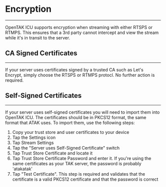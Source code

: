 # Encryption
---

OpenTAK ICU supports encryption when streaming with either RTSPS or RTMPS. This ensures that a 3rd party cannot intercept
and view the stream while it's in transit to the server.

## CA Signed Certificates
---
If your server uses certificates signed by a trusted CA such as Let's Encrypt, simply choose the RTSPS or RTMPS protocl.
No further action is required.

## Self-Signed Certificates
---
If your server uses self-signed certificates you will need to import them into OpenTAK ICU. The certificates should be
in PKCS12 format, the same format that ATAK uses. To import them, use the following steps:

1. Copy your trust store and user certificates to your device
2. Tap the Settings icon
3. Tap Stream Settings
4. Tap the "Server uses Self-Signed Certificate" switch
5. Tap Trust Store Certificate and locate it
6. Tap Trust Store Certificate Password and enter it. If you're using the same certificates as your TAK server, the password is probably 'atakatak'
7. Tap "Test Certificate". This step is required and validates that the certificate is a valid PKCS12 certificate and that the password is correct